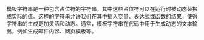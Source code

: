 模板字符串是一种包含占位符的字符串，其中这些占位符可以在运行时被动态替换成实际的值。这样的字符串允许我们在其中插入变量、表达式或函数的结果，使得字符串的生成更加灵活和动态。通常，模板字符串在代码中用于生成动态的文本输出，例如生成邮件内容、网页模板等。